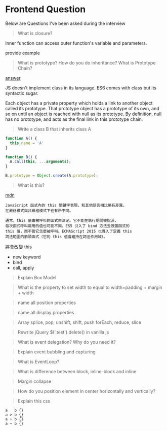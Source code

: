 # Frontend Question

Below are Questions I've been asked during the interview

> What is closure?

Inner function can access outer function's variable and parameters.

provide example

> What is prototype? How do you do inheritance? What is Prototype Chain?

[answer](https://developer.mozilla.org/zh-TW/docs/Web/JavaScript/Inheritance_and_the_prototype_chain)

JS doesn't implement class in its language. ES6 comes with class but its syntactic sugar.

Each object has a private property which holds a link to another object called its prototype. That prototype object has a prototype of its own, and so on until an object is reached with null as its prototype. By definition, null has no prototype, and acts as the final link in this prototype chain.

> Write a class B that inherits class A

```js
function A() {
  this.name = 'A'
}

function B() {
  A.call(this, ...arguments);
}

B.prototype = Object.create(A.prototype);
```

> What is this?

[mdn](https://developer.mozilla.org/zh-TW/docs/Web/JavaScript/Reference/Operators/this)

```
JavaScript 函式內的 this 關鍵字表現，和其他語言相比略有差異。
在嚴格模式與非嚴格模式下也有所不同。

通常，this 值由被呼叫的函式來決定。它不能在執行期間被指派，
每次函式呼叫調用的值也可能不同。ES5 引入了 bind 方法去設置函式的 
this 值，而不管它怎麼被呼叫。ECMAScript 2015 也導入了定義 this 
詞法範圍的箭頭函式（它的 this 值會維持在詞法作用域）。
```

將會改變 this

* new keyword
* bind
* call, apply

> Explain Box Model

> What is the property to set width to equal to width=padding + margin + width

> name all position properties

> name all display properties

> Array splice, pop, unshift, shift, push forEach, reduce, slice

> Rewrite jQuery $('.test').delete() in vanilla js

> What is event delegation? Why do you need it?

> Explain event bubbling and capturing

> What is EventLoop?

> What is difference between block, inline-block and inline

> Margin collapse

> How do you position element in center horizontally and vertically?

> Explain this css

```
a   b {}
a > b {}
a + b {}
a ~ b {}
```